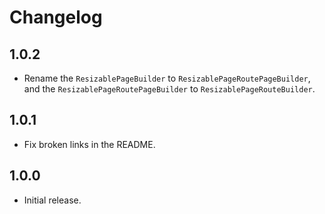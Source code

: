 # Changelog

## 1.0.2

- Rename the `ResizablePageBuilder` to `ResizablePageRoutePageBuilder`, and the `ResizablePageRoutePageBuilder` to `ResizablePageRouteBuilder`.

## 1.0.1

- Fix broken links in the README.

## 1.0.0

- Initial release.
